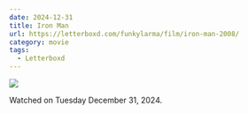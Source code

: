```yaml
---
date: 2024-12-31
title: Iron Man
url: https://letterboxd.com/funkylarma/film/iron-man-2008/
category: movie
tags:
  - Letterboxd
---
```


![](https://a.ltrbxd.com/resized/film-poster/5/0/8/2/5/50825-iron-man-0-600-0-900-crop.jpg?v=f03c15122c)

Watched on Tuesday December 31, 2024.
